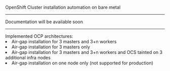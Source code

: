 
OpenShift Cluster installation automation on bare metal
<HR>
Documentation will be available soon

<HR>
Implemented OCP architectures:
<LI>Air-gap installation for 3 masters and 3+n workers
<LI>Air-gap installation for 3 masters only
<LI>Air-gap installation for 3 masters and 3+n workers and OCS tainted on 3 additional infra nodes
<LI>Air-gap installation on one node only (not supported for production)
